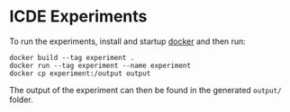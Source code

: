 # ICDE Experiments

To run the experiments, install and startup [docker](https://docs.docker.com/) and then run:

```
docker build --tag experiment .
docker run --tag experiment --name experiment
docker cp experiment:/output output
```

The output of the experiment can then be found in the generated `output/` folder.
